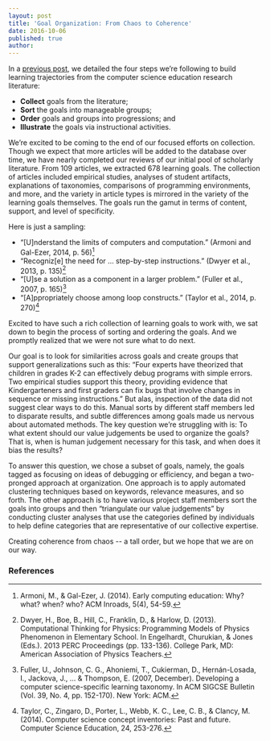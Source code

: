 ```yaml
---
layout: post
title: 'Goal Organization: From Chaos to Coherence'
date: 2016-10-06
published: true
author: 
---
```


In a [previous post](http://blog.everydaycomputing.org/2016/08/11/letting-computational/), we detailed the four steps we’re following to build learning trajectories from the computer science education research literature:
  - **Collect** goals from the literature;
  - **Sort** the goals into manageable groups;
  - **Order** goals and groups into progressions; and
  - **Illustrate** the goals via instructional activities.

We’re excited to be coming to the end of our focused efforts on collection. Though we expect that more articles will be added to the database over time, we have nearly completed our reviews of our initial pool of scholarly literature. From 109 articles, we extracted 678 learning goals. The collection of articles included empirical studies, analyses of student artifacts, explanations of taxonomies, comparisons of programming environments, and more, and the variety in article types is mirrored in the variety of the learning goals themselves. The goals run the gamut in terms of content, support, and level of specificity.

<!--excerpt-->


Here is just a sampling:
  - “[U]nderstand the limits of computers and computation.” (Armoni and Gal-Ezer, 2014, p. 56)[^fn-armoni-2014]
  - “Recogniz[e] the need for … step-by-step instructions.” (Dwyer et al., 2013, p. 135)[^fn-dwyer-2013]
  - “[U]se a solution as a component in a larger problem.” (Fuller et al., 2007, p. 165)[^fn-fuller-2007]
  - “[A]ppropriately choose among loop constructs.” (Taylor et al., 2014, p. 270)[^fn-taylor-2014]

Excited to have such a rich collection of learning goals to work with, we sat down to begin the process of sorting and ordering the goals. And we promptly realized that we were not sure what to do next. 

Our goal is to look for similarities across goals and create groups that support generalizations such as this: “Four experts have theorized that children in grades K-2 can effectively debug programs with simple errors. Two empirical studies support this theory, providing evidence that Kindergarteners and first graders can fix bugs that involve changes in sequence or missing instructions.” But alas, inspection of the data did not suggest clear ways to do this. Manual sorts by different staff members led to disparate results, and subtle differences among goals made us nervous about automated methods. The key question we’re struggling with is: To what extent should our value judgements be used to organize the goals? That is, when is human judgement necessary for this task, and when does it bias the results? 

To answer this question, we chose a subset of goals, namely, the goals tagged as focusing on ideas of debugging or efficiency, and began a two-pronged approach at organization. One approach is to apply automated clustering techniques based on keywords, relevance measures, and so forth. The other approach is to have various project staff members sort the goals into groups and then “triangulate our value judgements” by conducting cluster analyses that use the categories defined by individuals to help define categories that are representative of our collective expertise.

Creating coherence from chaos -- a tall order, but we hope that we are on our way.


### References ###

[^fn-armoni-2014]:Armoni, M., & Gal-Ezer, J. (2014). Early computing education: Why? what? when? who? ACM Inroads, 5(4), 54-59.

[^fn-dwyer-2013]:Dwyer, H., Boe, B., Hill, C., Franklin, D., & Harlow, D. (2013). Computational Thinking for Physics: Programming Models of Physics Phenomenon in Elementary School. In Engelhardt, Churukian, & Jones (Eds.). 2013 PERC Proceedings (pp. 133-136). College Park, MD: American Association of Physics Teachers.

[^fn-fuller-2007]:Fuller, U., Johnson, C. G., Ahoniemi, T., Cukierman, D., Hernán-Losada, I., Jackova, J., ... & Thompson, E. (2007, December). Developing a computer science-specific learning taxonomy. In ACM SIGCSE Bulletin (Vol. 39, No. 4, pp. 152-170). New York: ACM.

[^fn-taylor-2014]:Taylor, C., Zingaro, D., Porter, L., Webb, K. C., Lee, C. B., & Clancy, M. (2014). Computer science concept inventories: Past and future. Computer Science Education, 24, 253-276.
